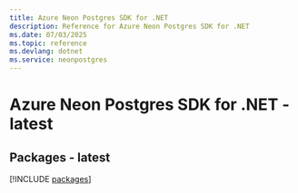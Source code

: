 ```yaml
---
title: Azure Neon Postgres SDK for .NET
description: Reference for Azure Neon Postgres SDK for .NET
ms.date: 07/03/2025
ms.topic: reference
ms.devlang: dotnet
ms.service: neonpostgres
---
```

# Azure Neon Postgres SDK for .NET - latest
## Packages - latest
[!INCLUDE [packages](neon-postgres-index.md)]